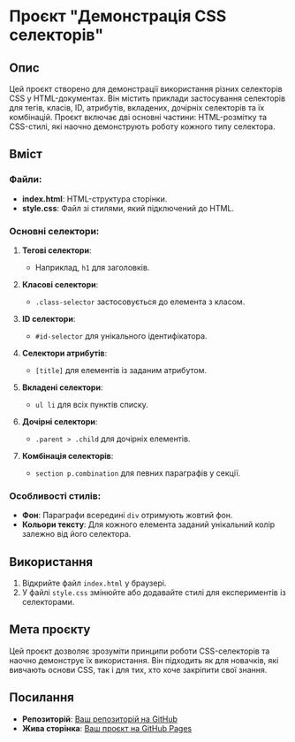 # Проєкт "Демонстрація CSS селекторів"

## Опис
Цей проєкт створено для демонстрації використання різних селекторів CSS у HTML-документах. Він містить приклади застосування селекторів для тегів, класів, ID, атрибутів, вкладених, дочірніх селекторів та їх комбінацій. Проєкт включає дві основні частини: HTML-розмітку та CSS-стилі, які наочно демонструють роботу кожного типу селектора.

## Вміст
### Файли:
- **index.html**: HTML-структура сторінки.
- **style.css**: Файл зі стилями, який підключений до HTML.

### Основні селектори:
1. **Тегові селектори**:
   - Наприклад, `h1` для заголовків.

2. **Класові селектори**:
   - `.class-selector` застосовується до елемента з класом.

3. **ID селектори**:
   - `#id-selector` для унікального ідентифікатора.

4. **Селектори атрибутів**:
   - `[title]` для елементів із заданим атрибутом.

5. **Вкладені селектори**:
   - `ul li` для всіх пунктів списку.

6. **Дочірні селектори**:
   - `.parent > .child` для дочірніх елементів.

7. **Комбінація селекторів**:
   - `section p.combination` для певних параграфів у секції.

### Особливості стилів:
- **Фон**: Параграфи всередині `div` отримують жовтий фон.
- **Кольори тексту**: Для кожного елемента заданий унікальний колір залежно від його селектора.

## Використання
1. Відкрийте файл `index.html` у браузері.
2. У файлі `style.css` змінюйте або додавайте стилі для експериментів із селекторами.

## Мета проєкту
Цей проєкт дозволяє зрозуміти принципи роботи CSS-селекторів та наочно демонструє їх використання. Він підходить як для новачків, які вивчають основи CSS, так і для тих, хто хоче закріпити свої знання.

## Посилання
- **Репозиторій**: [Ваш репозиторій на GitHub](https://github.com/olegkobz/home-work-5/)
- **Жива сторінка**: [Ваш проєкт на GitHub Pages]([(https://olegkobz.github.io/home-work-5/))
